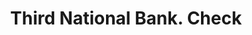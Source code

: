 ---
doi: 10.7916/D8155V5J
date_other: '1881'
date_other_textual: '1881'
form: printed ephemera
genre:
- Checks (bank checks)
name:
- Third National Bank
object_in_context_url: https://biggert.cul.columbia.edu/items/view/ave_biggert_01566
subject_hierarchical_geographic:
- Nashville, Tennessee, United States
subject_name:
- Third National Bank
title: Third National Bank. Check
sort_title: Third National Bank. Check
call_number: ave_biggert_01566
coordinates:
- 36.166666666666664,-86.78333333333333
pid: ave_biggert_01566
identifiers: ave_biggert_01566
thumbnail: https://derivativo-1.library.columbia.edu/iiif/2/ldpd:343890/full/!256,256/0/native.jpg
permalink: "/biggert/ave_biggert_01566/"
layout: iiif-image-page
---